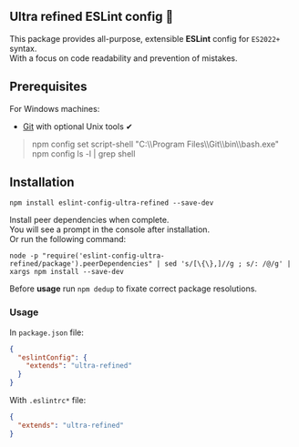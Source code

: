 Ultra refined ESLint config 📜
----
This package provides all-purpose, extensible **ESLint** config for `ES2022+` syntax.  
With a focus on code readability and prevention of mistakes.

## Prerequisites
For Windows machines:
* [Git](https://gitforwindows.org/) with optional Unix tools ✔

> npm config set script-shell "C:\\\Program Files\\\Git\\\bin\\\bash.exe"  
> npm config ls -l | grep shell

## Installation
```shell
npm install eslint-config-ultra-refined --save-dev
```
Install peer dependencies when complete.  
You will see a prompt in the console after installation.  
Or run the following command:
```shell
node -p "require('eslint-config-ultra-refined/package').peerDependencies" | sed 's/[\{\},]//g ; s/: /@/g' | xargs npm install --save-dev
```
Before **usage** run `npm dedup` to fixate correct package resolutions.

### Usage
In `package.json` file:
```json
{
  "eslintConfig": {
    "extends": "ultra-refined"
  }
}
```
With `.eslintrc*` file:
```json
{
  "extends": "ultra-refined"
}
```
